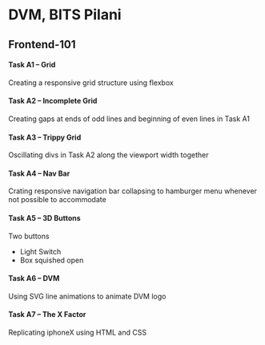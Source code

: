 # DVM, BITS Pilani
## Frontend-101
#### Task A1 – Grid
Creating a responsive grid structure using
flexbox
#### Task A2 – Incomplete Grid
Creating gaps at ends of odd lines and beginning of even lines in Task A1
#### Task A3 – Trippy Grid
Oscillating divs in Task A2 along the viewport width together 
#### Task A4 – Nav Bar
Crating responsive navigation bar collapsing to hamburger menu whenever not possible to accommodate
#### Task A5 – 3D Buttons
Two buttons 


- Light Switch
- Box squished open
#### Task A6 – DVM
Using SVG line animations to animate DVM logo

#### Task A7 – The X Factor
Replicating iphoneX using HTML and CSS
